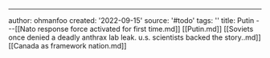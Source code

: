 ---
author: ohmanfoo
created: '2022-09-15'
source: '#todo'
tags: ''
title: Putin
---[[Nato response force activated for first time.md]]
[[Putin.md]]
[[Soviets once denied a deadly anthrax lab leak. u.s. scientists backed the story..md]]
[[Canada as framework nation.md]]
